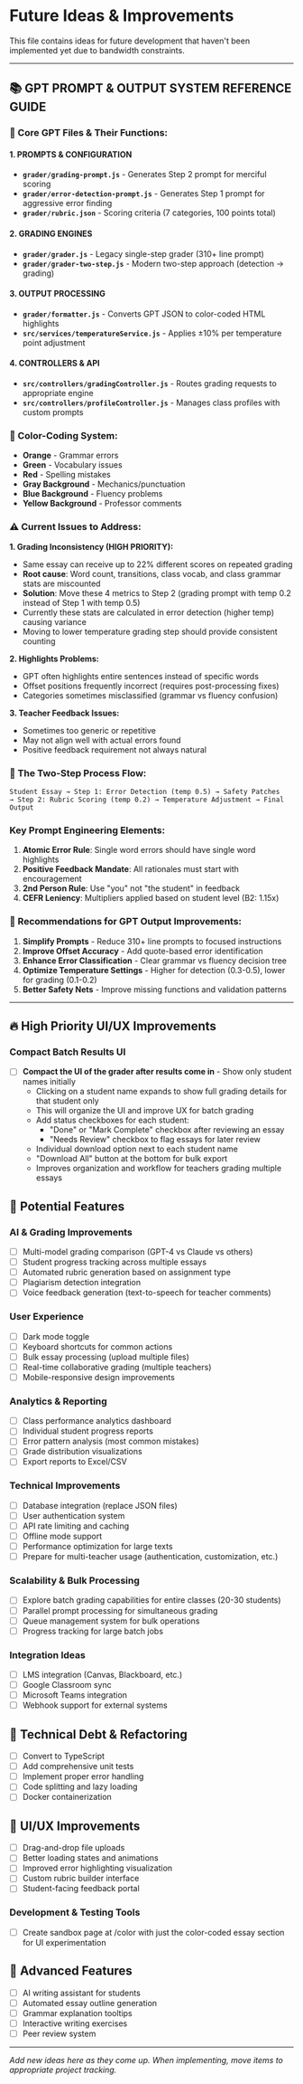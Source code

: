 # Future Ideas & Improvements

This file contains ideas for future development that haven't been implemented yet due to bandwidth constraints.

---

## 📚 GPT PROMPT & OUTPUT SYSTEM REFERENCE GUIDE

### **📁 Core GPT Files & Their Functions:**

#### **1. PROMPTS & CONFIGURATION**
- **`grader/grading-prompt.js`** - Generates Step 2 prompt for merciful scoring
- **`grader/error-detection-prompt.js`** - Generates Step 1 prompt for aggressive error finding
- **`grader/rubric.json`** - Scoring criteria (7 categories, 100 points total)

#### **2. GRADING ENGINES**
- **`grader/grader.js`** - Legacy single-step grader (310+ line prompt)
- **`grader/grader-two-step.js`** - Modern two-step approach (detection → grading)

#### **3. OUTPUT PROCESSING**
- **`grader/formatter.js`** - Converts GPT JSON to color-coded HTML highlights
- **`src/services/temperatureService.js`** - Applies ±10% per temperature point adjustment

#### **4. CONTROLLERS & API**
- **`src/controllers/gradingController.js`** - Routes grading requests to appropriate engine
- **`src/controllers/profileController.js`** - Manages class profiles with custom prompts

### **🎨 Color-Coding System:**
- **Orange** - Grammar errors
- **Green** - Vocabulary issues
- **Red** - Spelling mistakes
- **Gray Background** - Mechanics/punctuation
- **Blue Background** - Fluency problems
- **Yellow Background** - Professor comments

### **⚠️ Current Issues to Address:**

**1. Grading Inconsistency (HIGH PRIORITY):**
- Same essay can receive up to 22% different scores on repeated grading
- **Root cause**: Word count, transitions, class vocab, and class grammar stats are miscounted
- **Solution**: Move these 4 metrics to Step 2 (grading prompt with temp 0.2 instead of Step 1 with temp 0.5)
- Currently these stats are calculated in error detection (higher temp) causing variance
- Moving to lower temperature grading step should provide consistent counting

**2. Highlights Problems:**
- GPT often highlights entire sentences instead of specific words
- Offset positions frequently incorrect (requires post-processing fixes)
- Categories sometimes misclassified (grammar vs fluency confusion)

**3. Teacher Feedback Issues:**
- Sometimes too generic or repetitive
- May not align well with actual errors found
- Positive feedback requirement not always natural

### **🔄 The Two-Step Process Flow:**

```
Student Essay → Step 1: Error Detection (temp 0.5) → Safety Patches
→ Step 2: Rubric Scoring (temp 0.2) → Temperature Adjustment → Final Output
```

### **Key Prompt Engineering Elements:**

1. **Atomic Error Rule**: Single word errors should have single word highlights
2. **Positive Feedback Mandate**: All rationales must start with encouragement
3. **2nd Person Rule**: Use "you" not "the student" in feedback
4. **CEFR Leniency**: Multipliers applied based on student level (B2: 1.15x)

### **🔧 Recommendations for GPT Output Improvements:**

1. **Simplify Prompts** - Reduce 310+ line prompts to focused instructions
2. **Improve Offset Accuracy** - Add quote-based error identification
3. **Enhance Error Classification** - Clear grammar vs fluency decision tree
4. **Optimize Temperature Settings** - Higher for detection (0.3-0.5), lower for grading (0.1-0.2)
5. **Better Safety Nets** - Improve missing functions and validation patterns

---

## 🔥 High Priority UI/UX Improvements

### Compact Batch Results UI
- [ ] **Compact the UI of the grader after results come in** - Show only student names initially
  - Clicking on a student name expands to show full grading details for that student only
  - This will organize the UI and improve UX for batch grading
  - Add status checkboxes for each student:
    - "Done" or "Mark Complete" checkbox after reviewing an essay
    - "Needs Review" checkbox to flag essays for later review
  - Individual download option next to each student name
  - "Download All" button at the bottom for bulk export
  - Improves organization and workflow for teachers grading multiple essays

## 🚀 Potential Features

### AI & Grading Improvements
- [ ] Multi-model grading comparison (GPT-4 vs Claude vs others)
- [ ] Student progress tracking across multiple essays
- [ ] Automated rubric generation based on assignment type
- [ ] Plagiarism detection integration
- [ ] Voice feedback generation (text-to-speech for teacher comments)

### User Experience
- [ ] Dark mode toggle
- [ ] Keyboard shortcuts for common actions
- [ ] Bulk essay processing (upload multiple files)
- [ ] Real-time collaborative grading (multiple teachers)
- [ ] Mobile-responsive design improvements

### Analytics & Reporting
- [ ] Class performance analytics dashboard
- [ ] Individual student progress reports
- [ ] Error pattern analysis (most common mistakes)
- [ ] Grade distribution visualizations
- [ ] Export reports to Excel/CSV

### Technical Improvements
- [ ] Database integration (replace JSON files)
- [ ] User authentication system
- [ ] API rate limiting and caching
- [ ] Offline mode support
- [ ] Performance optimization for large texts
- [ ] Prepare for multi-teacher usage (authentication, customization, etc.)

### Scalability & Bulk Processing
- [ ] Explore batch grading capabilities for entire classes (20-30 students)
- [ ] Parallel prompt processing for simultaneous grading
- [ ] Queue management system for bulk operations
- [ ] Progress tracking for large batch jobs

### Integration Ideas
- [ ] LMS integration (Canvas, Blackboard, etc.)
- [ ] Google Classroom sync
- [ ] Microsoft Teams integration
- [ ] Webhook support for external systems

## 🔧 Technical Debt & Refactoring
- [ ] Convert to TypeScript
- [ ] Add comprehensive unit tests
- [ ] Implement proper error handling
- [ ] Code splitting and lazy loading
- [ ] Docker containerization

## 🎨 UI/UX Improvements
- [ ] Drag-and-drop file uploads
- [ ] Better loading states and animations
- [ ] Improved error highlighting visualization
- [ ] Custom rubric builder interface
- [ ] Student-facing feedback portal

### Development & Testing Tools
- [ ] Create sandbox page at /color with just the color-coded essay section for UI experimentation

## 🌟 Advanced Features
- [ ] AI writing assistant for students
- [ ] Automated essay outline generation
- [ ] Grammar explanation tooltips
- [ ] Interactive writing exercises
- [ ] Peer review system

---

*Add new ideas here as they come up. When implementing, move items to appropriate project tracking.*